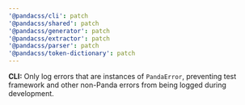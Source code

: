 ```yaml
---
'@pandacss/cli': patch
'@pandacss/shared': patch
'@pandacss/generator': patch
'@pandacss/extractor': patch
'@pandacss/parser': patch
'@pandacss/token-dictionary': patch
---
```


**CLI:** Only log errors that are instances of `PandaError`, preventing test framework and other non-Panda errors from
being logged during development.
